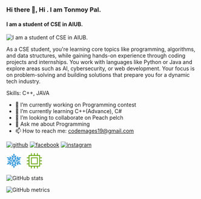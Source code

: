 ### Hi there 👋, Hi . I am Tonmoy Pal.
#### I am a student of CSE in AIUB.
![I am a student of CSE in AIUB.](https://scontent.fdac24-4.fna.fbcdn.net/v/t39.30808-6/463606447_1730984210968921_2203159364524455170_n.jpg?_nc_cat=103&ccb=1-7&_nc_sid=127cfc&_nc_ohc=nuk7fbKkNE4Q7kNvgFrvWNT&_nc_zt=23&_nc_ht=scontent.fdac24-4.fna&_nc_gid=AH9sDdLve5Kw3h_M1M1f2DF&oh=00_AYBeUBd0_klEcO0SYjZedTG-O4k4jgDmd2dgKWSyLOELWQ&oe=671822A8)

As a CSE student, you're learning core topics like programming, algorithms, and data structures, while gaining hands-on experience through coding projects and internships. You work with languages like Python or Java and explore areas such as AI, cybersecurity, or web development. Your focus is on problem-solving and building solutions that prepare you for a dynamic tech industry.

Skills: C++, JAVA 

- 🔭 I’m currently working on Programming contest  
- 🌱 I’m currently learning C++(Advance),  C#  
- 👯 I’m looking to collaborate on Peach pelch 
- 💬 Ask me about Programming 
- 📫 How to reach me: codemages19@gmail.com 


[<img src='https://cdn.jsdelivr.net/npm/simple-icons@3.0.1/icons/github.svg' alt='github' height='40'>](https://github.com/tonmoypall)  [<img src='https://cdn.jsdelivr.net/npm/simple-icons@3.0.1/icons/facebook.svg' alt='facebook' height='40'>](https://www.facebook.com/tonmoy.pal.587606)  [<img src='https://cdn.jsdelivr.net/npm/simple-icons@3.0.1/icons/instagram.svg' alt='instagram' height='40'>](https://www.instagram.com/tonmoydipto/)  

<a href='https://archiveprogram.github.com/'><img src='https://raw.githubusercontent.com/acervenky/animated-github-badges/master/assets/acbadge.gif' width='40' height='40'></a> <a href='https://docs.github.com/en/developers'><img src='https://raw.githubusercontent.com/acervenky/animated-github-badges/master/assets/devbadge.gif' width='40' height='40'></a> 

![GitHub stats](https://github-readme-stats.vercel.app/api?username=tonmoypall&show_icons=true)  

![GitHub metrics](https://metrics.lecoq.io/tonmoypall)  


